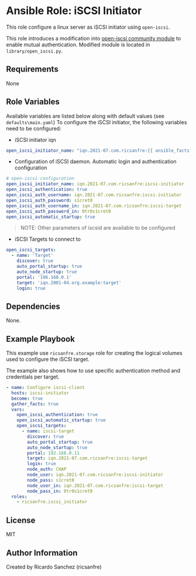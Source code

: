 Ansible Role: iSCSI Initiator
=========

This role configure a linux server as iSCSI initiator using `open-iscsi`.

This role introduces a modification into [open-iscsi community module](https://docs.ansible.com/ansible/latest/collections/community/general/open_iscsi_module.html) to enable mutual authentication. Modified module is located in `library/open_iscsi.py`.


Requirements
------------

None

Role Variables
--------------

Available variables are listed below along with default values (see `defaults\main.yaml`)
To configure the iSCSI initiator, the following variables need to be configured:

- iSCSI initiator iqn

```yml
open_iscsi_initiator_name: "iqn.2021-07.com.ricsanfre:{{ ansible_facts['nodename'] }}"
```

- Configuration of iSCSI daemon. Automatic login and authentication configuration

```yml
# open-iscsi configuration
open_iscsi_initiator_name: iqn.2021-07.com.ricsanfre:iscsi-initiator
open_iscsi_authentication: true
open_iscsi_auth_username: iqn.2021-07.com.ricsanfre:iscsi-initiator
open_iscsi_auth_password: s1cret0
open_iscsi_auth_username_in: iqn.2021-07.com.ricsanfre:iscsi-target
open_iscsi_auth_password_in: 0tr0s1cret0
open_iscsi_automatic_startup: true
```
> NOTE: Other parameters of iscsid are available to be configured

- iSCSI Targets to connect to

```yml
open_iscsi_targets:
  - name: 'Target'
    discover: true
    auto_portal_startup: true
    auto_node_startup: true
    portal: '196.168.0.1'
    target: 'iqn.2001-04.org.example:target'
    login: true
```


Dependencies
------------

None.

Example Playbook
----------------

This example use `ricsanfre.storage` role for creating the logical volumes used to configure the iSCSI target.

The example also shows how to use specific authentication method and credentials per target.

```yml
- name: Configure iscsi-client
  hosts: iscsi-initiator
  become: true
  gather_facts: true
  vars:
    open_iscsi_authentication: true
    open_iscsi_automatic_startup: true
    open_iscsi_targets:
      - name: iscsi-target
        discover: true
        auto_portal_startup: true
        auto_node_startup: true
        portal: 192.168.0.11
        target: iqn.2021-07.com.ricsanfre:iscsi-target
        login: true
        node_auth: CHAP
        node_user: iqn.2021-07.com.ricsanfre:iscsi-initiator
        node_pass: s1cret0
        node_user_in: iqn.2021-07.com.ricsanfre:iscsi-target
        node_pass_in: 0tr0s1cret0
  roles:
    - ricsanfre.iscsi_initiator
```

License
-------

MIT

Author Information
------------------

Created by Ricardo Sanchez (ricsanfre)
